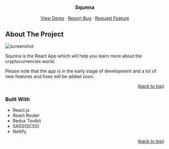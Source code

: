 <div id="top"></div>
<!--
*** Thanks for checking out the Best-README-Template. If you have a suggestion
*** that would make this better, please fork the repo and create a pull request
*** or simply open an issue with the tag "enhancement".
*** Don't forget to give the project a star!
*** Thanks again! Now go create something AMAZING! :D
-->



<!-- PROJECT SHIELDS -->
<!--
*** I'm using markdown "reference style" links for readability.
*** Reference links are enclosed in brackets [ ] instead of parentheses ( ).
*** See the bottom of this document for the declaration of the reference variables
*** for contributors-url, forks-url, etc. This is an optional, concise syntax you may use.
*** https://www.markdownguide.org/basic-syntax/#reference-style-links
-->
<!-- PROJECT LOGO -->
<br />
<div align="center">

  <h3 align="center">Squnna</h3>

  <p align="center">
   <a href="https://squnna.netlify.app/">View Demo</a>
    ·
    <a href="https://github.com/toocozzy/squnna/issues">Report Bug</a>
    ·
    <a href="https://github.com/toocozzy/squnna/issues">Request Feature</a>
  </p>
</div>

<!-- ABOUT THE PROJECT -->
## About The Project
![screenshot](https://user-images.githubusercontent.com/84155678/185094400-56145fd1-cdd1-4031-abb4-45d963a283b8.png)


Squnna is the React App which will help you learn more about the cryptocurrencies world.

Please note that the app is in the early stage of development and a lot of new features and fixes will be added soon.

<p align="right">(<a href="#top">back to top</a>)</p>



### Built With

* React.js
* React Router
* Redux Toolkit
* SASS(SCSS)
* Netlify 


<p align="right">(<a href="#top">back to top</a>)</p>



 


<!-- MARKDOWN LINKS & IMAGES -->
<!-- https://www.markdownguide.org/basic-syntax/#reference-style-links -->
[contributors-shield]: https://img.shields.io/github/contributors/othneildrew/Best-README-Template.svg?style=for-the-badge
[contributors-url]: https://github.com/othneildrew/Best-README-Template/graphs/contributors
[forks-shield]: https://img.shields.io/github/forks/othneildrew/Best-README-Template.svg?style=for-the-badge
[forks-url]: https://github.com/othneildrew/Best-README-Template/network/members
[stars-shield]: https://img.shields.io/github/stars/othneildrew/Best-README-Template.svg?style=for-the-badge
[stars-url]: https://github.com/othneildrew/Best-README-Template/stargazers
[issues-shield]: https://img.shields.io/github/issues/othneildrew/Best-README-Template.svg?style=for-the-badge
[issues-url]: https://github.com/othneildrew/Best-README-Template/issues
[license-shield]: https://img.shields.io/github/license/othneildrew/Best-README-Template.svg?style=for-the-badge
[license-url]: https://github.com/othneildrew/Best-README-Template/blob/master/LICENSE.txt
[linkedin-shield]: https://img.shields.io/badge/-LinkedIn-black.svg?style=for-the-badge&logo=linkedin&colorB=555
[linkedin-url]: https://linkedin.com/in/othneildrew
[product-screenshot]: images/screenshot.png
